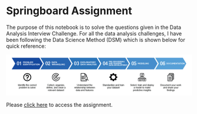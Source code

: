 # Springboard Assignment

The purpose of this notebook is to solve the questions given in the Data Analysis Interview Challenge. For all the data analysis challenges, I have been following the Data Science Method (DSM) which is shown below for quick reference:


![](https://github.com/jayguptacal/portfolio/blob/main/image/MLmethodology.jpg)


Please [click here](https://github.com/jayguptacal/miniprojects/blob/main/ultimatecompany/Ultimate_Company_Challenge.ipynb) to access the assignment.
